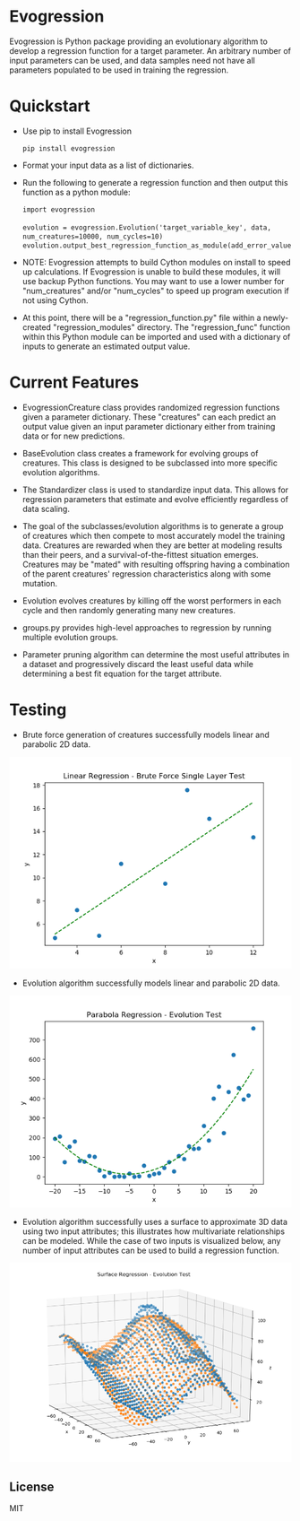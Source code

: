 # Evogression

Evogression is Python package providing an evolutionary algorithm to develop a regression function for a target parameter.  An arbitrary number of input parameters can be used, and data samples need not have all parameters populated to be used in training the regression.

# Quickstart

  - Use pip to install Evogression
    ```
    pip install evogression
    ```

  - Format your input data as a list of dictionaries.
  - Run the following to generate a regression function and then output this function as a python module:
    ```
    import evogression

    evolution = evogression.Evolution('target_variable_key', data, num_creatures=10000, num_cycles=10)
    evolution.output_best_regression_function_as_module(add_error_value=False)
    ```
  - NOTE: Evogression attempts to build Cython modules on install to speed up calculations.  If Evogression is unable to build these modules, it will use backup Python functions.  You may want to use a lower number for "num_creatures" and/or "num_cycles" to speed up program execution if not using Cython.
  - At this point, there will be a "regression_function.py" file within a newly-created "regression_modules" directory.  The "regression_func" function within this Python module can be imported and used with a dictionary of inputs to generate an estimated output value.

# Current Features

  - EvogressionCreature class provides randomized regression functions given a parameter dictionary.  These "creatures" can each predict an output value given an input parameter dictionary either from training data or for new predictions.
  - BaseEvolution class creates a framework for evolving groups of creatures.  This class is designed to be subclassed into more specific evolution algorithms.
  - The Standardizer class is used to standardize input data.  This allows for regression parameters that estimate and evolve efficiently regardless of data scaling.

  - The goal of the subclasses/evolution algorithms is to generate a group of creatures which then compete to most accurately model the training data.  Creatures are rewarded when they are better at modeling results than their peers, and a survival-of-the-fittest situation emerges.  Creatures may be "mated" with resulting offspring having a combination of the parent creatures' regression characteristics along with some mutation.
  - Evolution evolves creatures by killing off the worst performers in each cycle and then randomly generating many new creatures.

  - groups.py provides high-level approaches to regression by running multiple evolution groups.
  - Parameter pruning algorithm can determine the most useful attributes in a dataset and progressively discard the least useful data while determining a best fit equation for the target attribute.

# Testing

  - Brute force generation of creatures successfully models linear and parabolic 2D data.

<img src="tests/images/linear_regression_single_layer_brute_force_test.png" width="550px">

  - Evolution algorithm successfully models linear and parabolic 2D data.

<img src="tests/images/parabola_regression_evolution_test.png" width="550px">

 - Evolution algorithm successfully uses a surface to approximate 3D data using two input attributes; this illustrates how multivariate relationships can be modeled.  While the case of two inputs is visualized below, any number of input attributes can be used to build a regression function.

<img src="tests/images/surface_regression_evolution_test_10seed.png" width="550px">



License
----
MIT
